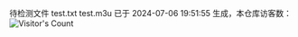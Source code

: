 待检测文件 test.txt test.m3u 已于 2024-07-06 19:51:55 生成，本仓库访客数：![Visitor's Count](https://profile-counter.glitch.me/pxiptv_TV/count.svg)
